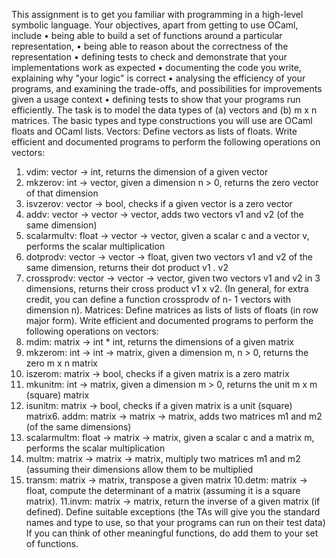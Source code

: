 This assignment is to get you familiar with programming in a high-level symbolic language.
Your objectives, apart from getting to use OCaml, include
• being able to build a set of functions around a particular representation,
• being able to reason about the correctness of the representation
• defining tests to check and demonstrate that your implementations work as expected
• documenting the code you write, explaining why "your logic" is correct
• analysing the efficiency of your programs, and examining the trade-offs, and possibilities for
improvements given a usage context
• defining tests to show that your programs run efficiently.
The task is to model the data types of (a) vectors and (b) m x n matrices.
The basic types and type constructions you will use are OCaml floats and OCaml lists.
Vectors:
Define vectors as lists of floats. Write efficient and documented programs to perform the following
operations on vectors:
1. vdim: vector -> int, returns the dimension of a given vector
2. mkzerov: int -> vector, given a dimension n > 0, returns the zero vector of that dimension
3. isvzerov: vector -> bool, checks if a given vector is a zero vector
4. addv: vector -> vector -> vector, adds two vectors v1 and v2 (of the same dimension)
5. scalarmultv: float -> vector -> vector, given a scalar c and a vector v, performs the scalar
multiplication
6. dotprodv: vector -> vector -> float, given two vectors v1 and v2 of the same dimension, returns
their dot product v1 . v2
7. crossprodv: vector -> vector -> vector, given two vectors v1 and v2 in 3 dimensions, returns their
cross product v1 x v2. (In general, for extra credit, you can define a function crossprodv of n-
1 vectors with dimension n).
Matrices:
Define matrices as lists of lists of floats (in row major form). Write efficient and documented
programs to perform the following operations on vectors:
1. mdim: matrix -> int * int, returns the dimensions of a given matrix
2. mkzerom: int -> int -> matrix, given a dimension m, n > 0, returns the zero m x n matrix
3. iszerom: matrix -> bool, checks if a given matrix is a zero matrix
4. mkunitm: int -> matrix, given a dimension m > 0, returns the unit m x m (square) matrix
5. isunitm: matrix -> bool, checks if a given matrix is a unit (square) matrix6. addm: matrix -> matrix -> matrix, adds two matrices m1 and m2 (of the same dimensions)
7. scalarmultm: float -> matrix -> matrix, given a scalar c and a matrix m, performs the scalar
multiplication
8. multm: matrix -> matrix -> matrix, multiply two matrices m1 and m2 (assuming their dimensions
allow them to be multiplied
9. transm: matrix -> matrix, transpose a given matrix
10.detm: matrix -> float, compute the determinant of a matrix (assuming it is a square matrix).
11.invm: matrix -> matrix, return the inverse of a given matrix (if defined).
Define suitable exceptions (the TAs will give you the standard names and type to use, so that your
programs can run on their test data)
If you can think of other meaningful functions, do add them to your set of functions.

